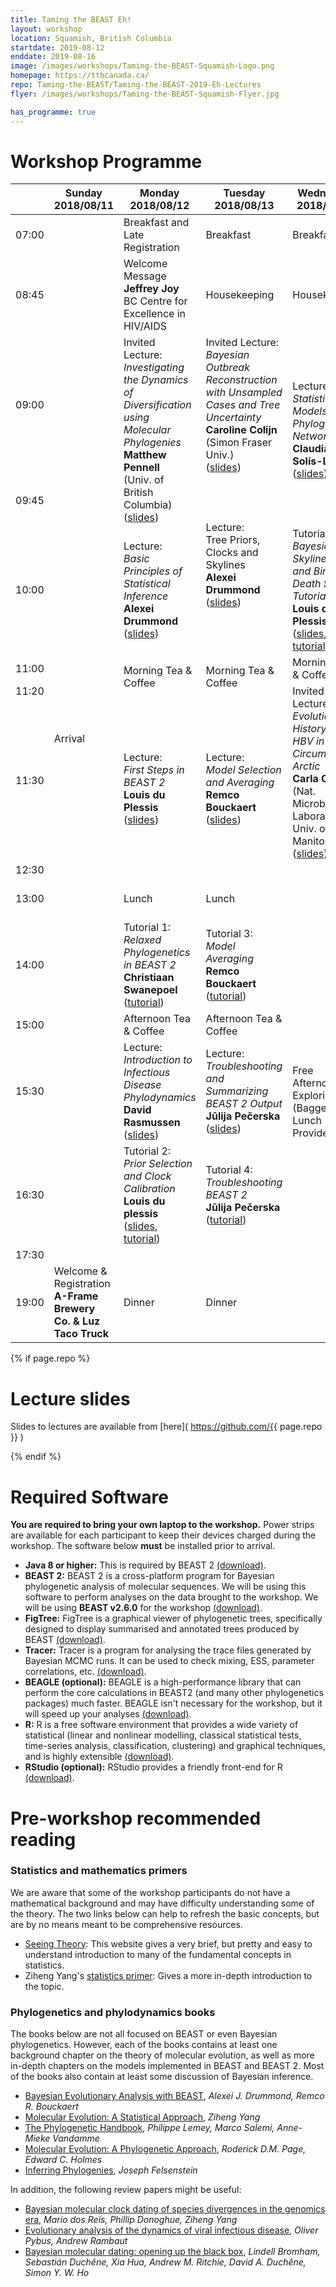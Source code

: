 ```yaml
---
title: Taming the BEAST Eh!
layout: workshop
location: Squamish, British Columbia
startdate: 2019-08-12
enddate: 2019-08-16
image: /images/workshops/Taming-the-BEAST-Squamish-Logo.png
homepage: https://ttbcanada.ca/
repo: Taming-the-BEAST/Taming-the-BEAST-2019-Eh-Lectures
flyer: /images/workshops/Taming-the-BEAST-Squamish-Flyer.jpg

has_programme: true
---
```


# Workshop Programme

<table>
<thead>

<tr>
<th></th>
<th> Sunday <br> 2018/08/11 </th>
<th> Monday <br> 2018/08/12</th>
<th> Tuesday <br> 2018/08/13 </th>
<th> Wednesday <br> 2018/08/14 </th>
<th> Thursday <br> 2018/08/15 </th>
<th> Friday <br> 2018/08/16 </th>
</tr>

</thead>

<tbody>

<tr>
<td> 07:00 </td>
<td rowspan="15" class="padding"> Arrival </td>
<td class="food"> Breakfast and Late Registration </td>
<td class="food"> Breakfast </td>
<td class="food"> Breakfast </td>
<td class="food"> Breakfast </td>
<td class="food"> Breakfast </td>
</tr>

<tr>
<td> 08:45 </td>
<td> Welcome Message<br>
<b>Jeffrey Joy</b> <br>
BC Centre for Excellence in HIV/AIDS </td>
<td> Housekeeping </td>
<td> Housekeeping </td>
<td> Housekeeping </td>
<td> Housekeeping </td>
</tr>

<tr>
<td> 09:00 </td>
<td rowspan="2" class="invited-lecture"> Invited Lecture: <br>
<i>Investigating the Dynamics of Diversification using Molecular Phylogenies</i><br>
<b>Matthew Pennell</b><br>
(Univ. of British Columbia)<br>
(<a href="https://github.com/Taming-the-BEAST/Taming-the-BEAST-2019-Eh-Lectures/raw/master/2019-08-12_DiversificationDynamics.pdf">slides</a>)</td>
<td class="invited-lecture"> Invited Lecture: <br>
<i>Bayesian Outbreak Reconstruction with Unsampled Cases and Tree Uncertainty</i><br>
<b>Caroline Colijn</b> <br>
(Simon Fraser Univ.) <br>
(<a href="https://github.com/Taming-the-BEAST/Taming-the-BEAST-2019-Eh-Lectures/raw/master/2019-08-13_BayesianOutbreakReconstruction.pdf">slides</a>)</td>


<td rowspan="2" class="lecture"> Lecture: <br>
<i>Statistical Models on Phylogenetic Networks</i><br>
<b> Claudia Solís-Lemus</b><br>
(<a href="https://github.com/Taming-the-BEAST/Taming-the-BEAST-2019-Eh-Lectures/raw/master/2019-08-14_PhylogeneticNetworks.pdf">slides</a>) </td>
<td rowspan="2" class="lecture"> Lecture: <br>
<i>Divergence Time Estimation and the Fossilized Birth-Death Model</i> <br>
<b> Joëlle Barido-Sottani</b><br>
(<a href="https://github.com/Taming-the-BEAST/Taming-the-BEAST-2019-Eh-Lectures/raw/master/2019-08-15_FossilizedBirthDeathProcess.pdf">slides</a>) </td>
<td rowspan="2" class="lecture"> Lecture: <br>
<i>Species Evolution accounting for Fossilization and Coalescence</i> <br>
<b> Huw Ogilvie </b> <br>
(<a href="https://github.com/Taming-the-BEAST/Taming-the-BEAST-2019-Eh-Lectures/raw/master/2019-08-16_FBD-MSC.pdf">slides</a>) </td>
</tr>

<tr>
<td> 09:45 </td>
<td rowspan="2" class="lecture"> Lecture: <br>
Tree Priors, Clocks and Skylines <br>
<b> Alexei Drummond </b><br>
(<a href="https://github.com/Taming-the-BEAST/Taming-the-BEAST-2019-Eh-Lectures/raw/master/2019-08-13_TreePriorsClocksSkylines.pdf">slides</a>) </td>
</tr>

<tr>
<td> 10:00 </td>
<td class="lecture"> Lecture: <br>
<i>Basic Principles of Statistical Inference</i> <br>
<b> Alexei Drummond </b><br>
(<a href="https://github.com/Taming-the-BEAST/Taming-the-BEAST-2019-Eh-Lectures/raw/master/2019-08-12_BayesianPhylogenetics.pdf">slides</a>) </td>
<!-- <td> </td> -->
<td class="tutorial"> Tutorial 5: <br>
<i>Bayesian Skyline Plot and Birth-Death Skyline Tutorial</i> <br>
<b> Louis du Plessis </b><br>
(<a href="https://github.com/Taming-the-BEAST/Taming-the-BEAST-2019-Eh-Lectures/raw/master/2019-08-14_Skylines.pdf">slides</a>, <a href="/tutorials/Skyline-plots/">tutorial</a>) </td>
 </td>
<td class="tutorial"> Tutorial 6: <br>
<i>Fossilized Birth-Death Model</i> <br>
<b> Joëlle Barido-Sottani </b><br>
(<a href="/tutorials/FBD-tutorial//">tutorial</a>) </td>
<td class="tutorial"> Tutorial 9: <br>
<i>StarBEAST2 tutorial</i> <br>
<b> Huw Ogilvie </b><br>
(<a href="/tutorials/starbeast2-tutorial/">tutorial</a>) </td>
</tr>

<tr>
<td> 11:00 </td>
<td rowspan="2" class="food"> Morning Tea &amp; Coffee </td>
<td rowspan="2" class="food"> Morning Tea &amp; Coffee </td>
<td class="food"> Morning Tea &amp; Coffee </td>
<td rowspan="2" class="food"> Morning Tea &amp; Coffee </td>
<td rowspan="2" class="food"> Morning Tea &amp; Coffee </td>
</tr>

<tr>
<td> 11:20 </td>
<td rowspan="2" class="invited-lecture">
Invited Lecture: <br>
<i>Evolutionary History of HBV in the Circumpolar Arctic</i> <br>
<b> Carla Oslowy </b> <br>
(Nat. Microbiology Laboratory / Univ. of Manitoba) <br>
(<a href="https://github.com/Taming-the-BEAST/Taming-the-BEAST-2019-Eh-Lectures/raw/master/2019-08-14_HBVEvolutionaryHistory.pdf">slides</a>) </td>
</tr>

<tr>
<td> 11:30 </td>
<td rowspan="2" class="lecture"> Lecture: <br>
<i>First Steps in BEAST&nbsp;2</i> <br>
<b> Louis du Plessis </b><br>
(<a href="https://github.com/Taming-the-BEAST/Taming-the-BEAST-2019-Eh-Lectures/raw/master/2019-08-12_Beast2Intro.pdf">slides</a>) </td>
<td rowspan="2" class="lecture"> Lecture: <br>
<i>Model Selection and Averaging</i> <br>
<b> Remco Bouckaert </b> <br>
(<a href="https://github.com/Taming-the-BEAST/Taming-the-BEAST-2019-Eh-Lectures/raw/master/2019-08-13_ModelSelection.pdf">slides</a>) </td>
<td rowspan="2" class="lecture"> Lecture: <br>
<i>Structured Coalescent Approximations</i> <br>
<b> David Rasmussen </b><br>
(<a href="https://github.com/Taming-the-BEAST/Taming-the-BEAST-2019-Eh-Lectures/raw/master/2019-08-15_StructuredModels.pdf">slides</a>)
</td>
<td rowspan="2" class="invited-lecture"> Invited Lecture: <br>
<i>Phylogenetic inferences for Big Data</i> <br>
<b> Claudia Solís-Lemus </b> <br>
(Emory Univ.) </td>
</tr>

<tr>
<td> 12:30 </td>
<td rowspan="8"> Free Afternoon for Exploring <br>
(Bagged Lunch Provided) </td>
</tr>

<tr>
<td> 13:00 </td>
<td class="food"> Lunch </td>
<td class="food"> Lunch </td>
<td class="food"> Lunch <br>
<b> Quest University </b> </td>
<td class="food"> Lunch <br>
<b> Quest University </b> </td>
</tr>

<tr>
<td> 14:00 </td>
<td class="tutorial"> Tutorial 1: <br>
<i>Relaxed Phylogenetics in BEAST&nbsp;2</i> <br>
<b> Christiaan Swanepoel </b><br>
(<a href="/tutorials/Introduction-to-BEAST2/">tutorial</a>) </td>
<td class="tutorial"> Tutorial 3: <br>
<i>Model Averaging</i> <br>
<b> Remco Bouckaert </b><br>
(<a href="/tutorials/Substitution-model-averaging/">tutorial</a>) </td>
<td class="tutorial"> Tutorial 7: <br>
<i>Phylogeography in BEAST&nbsp;2 (MASCOT)</i> <br>
<b> Remco Bouckaert </b><br>
(<a href="/tutorials/MASCOT-tutorial/">tutorial</a>) </td>
<td> Troubleshooting Personal Projects and Closing Remarks </td>
</tr>

<tr>
<td> 15:00 </td>
<td class="food"> Afternoon Tea &amp; Coffee </td>
<td class="food"> Afternoon Tea &amp; Coffee </td>
<td class="food"> Afternoon Tea &amp; Coffee </td>
<td class="food"> Afternoon Tea &amp; Coffee </td>
</tr>

<tr>
<td> 15:30 </td>
<td class="lecture"> Lecture: <br>
<i>Introduction to Infectious Disease Phylodynamics</i> <br>
<b> David Rasmussen </b><br>
(<a href="https://github.com/Taming-the-BEAST/Taming-the-BEAST-2019-Eh-Lectures/raw/master/2019-08-12_InfectiousDiseasePhylodynamics.pdf">slides</a>)
</td>
<td class="lecture"> Lecture: <br>
<i>Troubleshooting and Summarizing BEAST&nbsp;2 Output</i> <br>
<b> Jūlija Pečerska </b><br>
(<a href="https://github.com/Taming-the-BEAST/Taming-the-BEAST-2019-Eh-Lectures/raw/master/2019-08-13_Troubleshooting.pdf">slides</a>)</td>
<td class="lecture"> Lecture: <br>
<i>Advanced Birth-Death Models</i> <br>
<b> Jūlija Pečerska </b> </td>
<td rowspan="4" class="padding"> Departure </td>
</tr>

<tr>
<td> 16:30 </td>
<td class="tutorial"> Tutorial 2: <br>
<i>Prior Selection and Clock Calibration</i> <br>
<b> Louis du plessis </b><br>
(<a href="https://github.com/Taming-the-BEAST/Taming-the-BEAST-2019-Eh-Lectures/raw/master/2019-08-12_SettingPriors.pdf">slides</a>, <a href="/tutorials/Prior-selection/">tutorial</a>) </td>
</td>
<td class="tutorial"> Tutorial 4: <br>
<i>Troubleshooting BEAST&nbsp;2</i> <br>
<b> Jūlija Pečerska </b><br>
(<a href="/tutorials/Troubleshooting/">tutorial</a>)</td>
<td class="tutorial"> Tutorial 8: <br>
<i>Population Structure using the Multitype Birth-Death Model</i> <br>
<b> Jūlija Pečerska </b><br>
(<a href="/tutorials/Structured-birth-death-model/">tutorial</a>)</td>
</tr>

<tr>
<td> 17:30 </td>
<td class="padding"></td>
<td class="padding"></td>
<td class="padding"></td>
</tr>

<tr>
<td> 19:00 </td>
<td class="food"> Welcome &amp; Registration <br>
<b> A-Frame Brewery Co. &amp; Luz Taco Truck </b> </td>
<td class="food"> Dinner </td>
<td class="food"> Dinner </td>
<td class="food"> Dinner <br>
<b> Howe Sound Brewery </b> </td>
</tr>

</tbody>
</table>

{% if page.repo %}

# Lecture slides

Slides to lectures are available from [here]( https://github.com/{{ page.repo }} )

{% endif %}


# Required Software

**You are required to bring your own laptop to the workshop.** Power strips are available for each participant to keep their devices charged during the workshop. The software below **must** be installed prior to arrival. 

- **Java 8 or higher:** This is required by BEAST&nbsp;2 [(download)](http://java.com/download).
- **BEAST&nbsp;2:** BEAST&nbsp;2 is a cross-platform program for Bayesian phylogenetic analysis of molecular sequences. We will be using this software to perform analyses on the data brought to the workshop. We will be using **BEAST v2.6.0** for the workshop [(download)](http://beast2.org/).
- **FigTree:** FigTree is a graphical viewer of phylogenetic trees, specifically designed to display summarised and annotated trees produced by BEAST [(download)](https://github.com/rambaut/figtree/releases/latest).
- **Tracer:** Tracer is a program for analysing the trace files generated by Bayesian MCMC runs. It can be used to check mixing, ESS, parameter correlations, etc. [(download)](http://beast.community/tracer).
- **BEAGLE (optional):** BEAGLE is a high-performance library that can perform the core calculations in BEAST2 (and many other phylogenetics packages) much faster. BEAGLE isn't necessary for the workshop, but it will speed up your analyses [(download)](https://github.com/beagle-dev/beagle-lib).
- **R:** R is a free software environment that provides a wide variety of statistical (linear and nonlinear modelling, classical statistical tests, time-series analysis, classification, clustering) and graphical techniques, and is highly extensible [(download)](https://www.r-project.org/).
- **RStudio (optional):** RStudio provides a friendly front-end for R [(download)](https://www.rstudio.com/).


# Pre-workshop recommended reading


### Statistics and mathematics primers

We are aware that some of the workshop participants do not have a mathematical background and may have difficulty understanding some of the theory. The two links below can help to refresh the basic concepts, but are by no means meant to be comprehensive resources.

- [Seeing Theory](http://students.brown.edu/seeing-theory/index.html): This website gives a very brief, but pretty and easy to understand introduction to many of the fundamental concepts in statistics. 
- Ziheng Yang's [statistics primer](http://abacus.gene.ucl.ac.uk/PPS/PrimerProbabilityStatistics.pdf): Gives a more in-depth introduction to the topic.

### Phylogenetics and phylodynamics books

The books below are not all focused on BEAST or even Bayesian phylogenetics. However, each of the books contains at least one background chapter on the theory of molecular evolution, as well as more in-depth chapters on the models implemented in BEAST and BEAST&nbsp;2. Most of the books also contain at least some discussion of Bayesian inference.

- [Bayesian Evolutionary Analysis with BEAST](https://www.beast2.org/book/), _Alexei J. Drummond, Remco R. Bouckaert_
- [Molecular Evolution: A Statistical Approach](http://abacus.gene.ucl.ac.uk/MESA/), _Ziheng Yang_
- [The Phylogenetic Handbook](http://www.cambridge.org/catalogue/catalogue.asp?isbn=9780521877107), _Philippe Lemey, Marco Salemi, Anne-Mieke Vandamme_
- [Molecular Evolution: A Phylogenetic Approach](http://eu.wiley.com/WileyCDA/WileyTitle/productCd-0865428891.html), _Roderick D.M. Page, Edward C. Holmes_
- [Inferring Phylogenies](https://www.amazon.co.uk/Inferring-Phylogenies-Joseph-Felsenstein/dp/0878931775), _Joseph Felsenstein_

In addition, the following review papers might be useful:

- [Bayesian molecular clock dating of species divergences in the genomics era](https://www.nature.com/articles/nrg.2015.8), _Mario dos Reis, Phillip Donoghue, Ziheng Yang_
- [Evolutionary analysis of the dynamics of viral infectious disease](https://www.nature.com/articles/nrg2583), _Oliver Pybus, Andrew Rambaut_
- [Bayesian molecular dating: opening up the black box](https://onlinelibrary.wiley.com/doi/abs/10.1111/brv.12390), _Lindell Bromham, Sebastián Duchêne, Xia Hua, Andrew M. Ritchie, David A. Duchêne, Simon Y. W. Ho_

